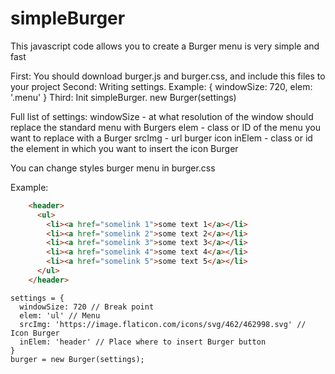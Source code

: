 # simpleBurger
This javascript code allows you to create a Burger menu is very simple and fast

First: You should download burger.js and burger.css, and include this files to your project
Second: Writing settings.
  Example: {
    windowSize: 720,
    elem: '.menu'
  }
Third: Init simpleBurger. new Burger(settings)

Full list of settings: windowSize - at what resolution of the window should replace the standard menu with Burgers
                       elem - class or ID of the menu you want to replace with a Burger
                       srcImg - url burger icon
                       inElem - class or id the element in which you want to insert the icon Burger

You can change styles burger menu in burger.css

Example:
  ```html
      <header>
        <ul>
          <li><a href="somelink 1">some text 1</a></li>
          <li><a href="somelink 2">some text 2</a></li>
          <li><a href="somelink 3">some text 3</a></li>
          <li><a href="somelink 4">some text 4</a></li>
          <li><a href="somelink 5">some text 5</a></li>
        </ul>
      </header>
  ```
    settings = {
      windowSize: 720 // Break point
      elem: 'ul' // Menu
      srcImg: 'https://image.flaticon.com/icons/svg/462/462998.svg' // Icon Burger
      inElem: 'header' // Place where to insert Burger button
    }
    burger = new Burger(settings);
